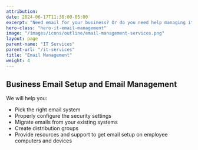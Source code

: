 ```yaml
---
attribution:
date: 2024-06-17T11:36:00-05:00
excerpt: "Need email for your business? Or do you need help managing it? We can help!"
hero-class: "hero-it-email-management"
image: "/images/icons/outline/email-management-services.png"
layout: page
parent-name: "IT Services"
parent-url: "/it-services"
title: "Email Management"
weight: 4
---
```


## Business Email Setup and Email Management

We will help you:

- Pick the right email system
- Properly configure the security settings
- Migrate emails from your existing systems
- Create distribution groups
- Provide resources and support to get email setup on employee computers and devices

